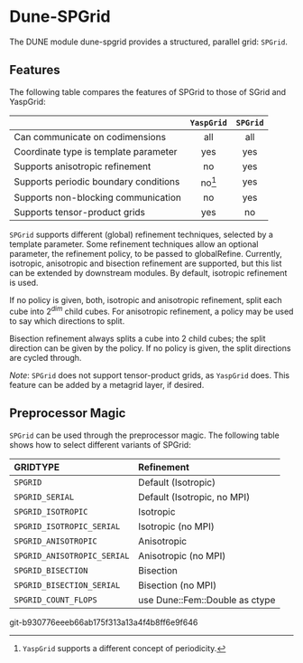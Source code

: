Dune-SPGrid
===========

The DUNE module dune-spgrid provides a structured, parallel grid: `SPGrid`.


Features
--------

The following table compares the features of SPGrid to those of SGrid and
YaspGrid:

|                                       | `YaspGrid` | `SPGrid` |
| :------------------------------------ | :--------: | :------: |
| Can communicate on codimensions       | all        | all      |
| Coordinate type is template parameter | yes        | yes      |
| Supports anisotropic refinement       | no         | yes      |
| Supports periodic boundary conditions | no[^1]     | yes      |
| Supports non-blocking communication   | no         | yes      |
| Supports tensor-product grids         | yes        | no       |

[^1]: `YaspGrid` supports a different concept of periodicity.

`SPGrid` supports different (global) refinement techniques, selected by a
template parameter. Some refinement techniques allow an optional parameter,
the refinement policy, to be passed to globalRefine.
Currently, isotropic, anisotropic and bisection refinement are supported, but
this list can be extended by downstream modules.
By default, isotropic refinement is used.

If no policy is given, both, isotropic and anisotropic refinement, split each
cube into $2^{dim}$ child cubes.
For anisotropic refinement, a policy may be used to say which directions
to split.

Bisection refinement always splits a cube into $2$ child cubes; the
split direction can be given by the policy. If no policy is given, the split
directions are cycled through.

*Note*: `SPGrid` does not support tensor-product grids, as `YaspGrid` does.
        This feature can be added by a metagrid layer, if desired.


Preprocessor Magic
------------------

`SPGrid` can be used through the preprocessor magic. The following table shows how
to select different variants of SPGrid:

| GRIDTYPE                    | Refinement                     |
| :-------------------------- | :----------------------------- |
| `SPGRID`                    | Default (Isotropic)            |
| `SPGRID_SERIAL`             | Default (Isotropic, no MPI)    |
| `SPGRID_ISOTROPIC`          | Isotropic                      |
| `SPGRID_ISOTROPIC_SERIAL`   | Isotropic (no MPI)             |
| `SPGRID_ANISOTROPIC`        | Anisotropic                    |
| `SPGRID_ANISOTROPIC_SERIAL` | Anisotropic (no MPI)           |
| `SPGRID_BISECTION`          | Bisection                      |
| `SPGRID_BISECTION_SERIAL`   | Bisection (no MPI)             |
| `SPGRID_COUNT_FLOPS`        | use Dune::Fem::Double as ctype |


git-b930776eeeb66ab175f313a13a4f4b8ff6e9f646
